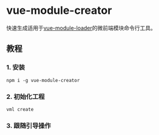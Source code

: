 # vue-module-creator

快速生成适用于[vue-module-loader](https://github.com/mqhe2007/vue-module-loader)的微前端模块命令行工具。

## 教程

### 1. 安装

```
npm i -g vue-module-creator
```

### 2. 初始化工程

```
vml create
```

### 3. 跟随引导操作

